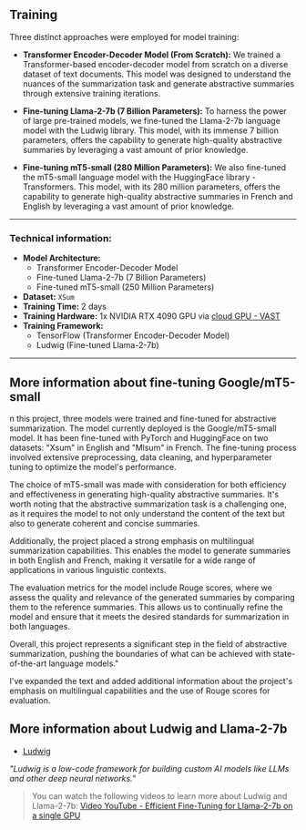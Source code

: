 ## Training
Three distinct approaches were employed for model training:

* **Transformer Encoder-Decoder Model (From Scratch):** We trained a Transformer-based encoder-decoder model from scratch on a
  diverse dataset of text documents. This model was designed to understand the nuances of the summarization task and
  generate abstractive summaries through extensive training iterations.

* **Fine-tuning Llama-2-7b (7 Billion Parameters):** To harness the power of large pre-trained models, we fine-tuned the
  Llama-2-7b language model with the Ludwig library. This model, with its immense 7 billion parameters, offers the
  capability to generate high-quality abstractive summaries by leveraging a vast amount of prior knowledge.
* **Fine-tuning mT5-small (280 Million Parameters):** We also fine-tuned the mT5-small language model with the HuggingFace library - Transformers. This model, with its 280 million parameters, offers the capability to generate high-quality abstractive summaries in French and English by leveraging a vast amount of prior knowledge.

***
### Technical information:
* **Model Architecture:**
    * Transformer Encoder-Decoder Model
    * Fine-tuned Llama-2-7b (7 Billion Parameters)
    * Fine-tuned mT5-small (250 Million Parameters)
* **Dataset:** `XSum`
* **Training Time:** 2 days
* **Training Hardware:** 1x NVIDIA RTX 4090 GPU via [cloud GPU - VAST](https://vast.ai/)
* **Training Framework:**
    * TensorFlow (Transformer Encoder-Decoder Model)
    * Ludwig (Fine-tuned Llama-2-7b)
***

## More information about fine-tuning Google/mT5-small
n this project, three models were trained and fine-tuned for abstractive summarization. The model currently deployed is the Google/mT5-small model. It has been fine-tuned with PyTorch and HuggingFace on two datasets: "Xsum" in English and "Mlsum" in French. The fine-tuning process involved extensive preprocessing, data cleaning, and hyperparameter tuning to optimize the model's performance.

The choice of mT5-small was made with consideration for both efficiency and effectiveness in generating high-quality abstractive summaries. It's worth noting that the abstractive summarization task is a challenging one, as it requires the model to not only understand the content of the text but also to generate coherent and concise summaries.

Additionally, the project placed a strong emphasis on multilingual summarization capabilities. This enables the model to generate summaries in both English and French, making it versatile for a wide range of applications in various linguistic contexts.

The evaluation metrics for the model include Rouge scores, where we assess the quality and relevance of the generated summaries by comparing them to the reference summaries. This allows us to continually refine the model and ensure that it meets the desired standards for summarization in both languages.

Overall, this project represents a significant step in the field of abstractive summarization, pushing the boundaries of what can be achieved with state-of-the-art language models."

I've expanded the text and added additional information about the project's emphasis on multilingual capabilities and the use of Rouge scores for evaluation.

## More information about Ludwig and Llama-2-7b
* [Ludwig](https://ludwig.ai/latest/)

_"Ludwig is a low-code framework for building custom AI models like LLMs and other deep neural networks."_

>You can watch the following videos to learn more about Ludwig and Llama-2-7b:
>[Video YouTube - Efficient Fine-Tuning for Llama-2-7b on a single GPU](https://www.youtube.com/watch?v=g68qlo9Izf0)